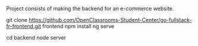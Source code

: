 Project consists of making the backend for an e-commerce website.

git clone https://github.com/OpenClassrooms-Student-Center/go-fullstack-fr-frontend.git frontend
npm install
ng serve

cd backend
node server

